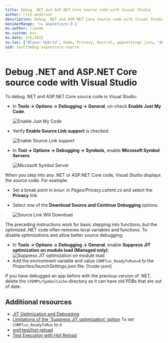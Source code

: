 ```yaml
---
title: Debug .NET and ASP.NET Core source code with Visual Studio
author: rick-anderson
description: Debug .NET and ASP.NET Core source code with Visual Studio
monikerRange: '>= aspnetcore-3.1'
ms.author: riande
ms.custom: mvc
ms.date: 3/5/2022
no-loc: ["Blazor Hybrid", Home, Privacy, Kestrel, appsettings.json, "ASP.NET Core Identity", cookie, Cookie, Blazor, "Blazor Server", "Blazor WebAssembly", "Identity", "Let's Encrypt", Razor, SignalR]
uid: test/debug-aspnetcore-source
---
```

# Debug .NET and ASP.NET Core source code with Visual Studio

To debug .NET and ASP.NET Core source code in Visual Studio:

* In **Tools -> Options -> Debugging -> General**, un-check  **Enable Just My Code**.

  ![Enable Just My Code](~/test/debug-aspnetcore-source/image/justMyCode.png)

* Verify **Enable Source Link support**  is checked.

  ![Enable Source Link support](~/test/debug-aspnetcore-source/image/sourceLinkSupport.png)

* In **Tool -> Options -> Debugging -> Symbols**, enable **Microsoft Symbol Servers**.

  ![Microsoft Symbol Server](~/test/debug-aspnetcore-source/image/ms_symbol_servers.png)

When you step into any .NET or ASP.NET Core code, Visual Studio displays the source code.  For example:

* Set a break point in `OnGet` in *Pages/Privacy.cshtml.cs* and select the **Privacy** link.
* Select one of the **Download Source and Continue Debugging** options.

  ![Source Link Will Download](~/test/debug-aspnetcore-source/image/download.png)

The preceding instructions work for basic stepping into functions, but the optimized .NET code often removes local variables and functions. To disable optimizations and allow better source debugging:

* In **Tools -> Options -> Debugging -> General**, enable **Suppress JIT optimization on module load (Managed only)**:
  ![Suppress JIT optimization on module load ](~/test/debug-aspnetcore-source/image/supressJIT.png)
* Add the environment variable and value `COMPlus_ReadyToRun=0` to the *Properties/launchSettings.json* file:
  [!code-json[](~/test/debug-aspnetcore-source/code/launchSettings.json?highlight=18,26)]

If you have debugged an app before with the previous version of .NET, delete the `%TEMP%/SymbolCache` directory as it can have old PDBs that are out of date.

## Additional resources

* [JIT Optimization and Debugging](/visualstudio/debugger/jit-optimization-and-debugging)
* [Limitations of the 'Suppress JIT optimization' option](/visualstudio/debugger/jit-optimization-and-debugging#limitations-of-the-suppress-jit-optimization-option) To set `COMPlus_ReadyToRun` to `0`
* <xref:test/hot-reload>
* [Test Execution with Hot Reload](/visualstudio/test/test-execution-with-hot-reload)
